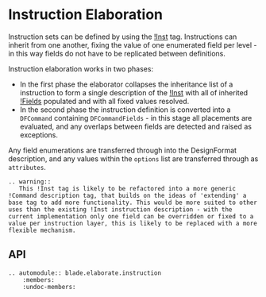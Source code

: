 # Instruction Elaboration

Instruction sets can be defined by using the [!Inst](../../schema_tags/inst.md) tag. Instructions can inherit from one another, fixing the value of one enumerated field per level - in this way fields do not have to be replicated between definitions.

Instruction elaboration works in two phases:

 * In the first phase the elaborator collapses the inheritance list of a instruction to form a single description of the [!Inst](../../schema_tags/inst.md) with all of inherited [!Fields](../../schema_tags/field.md) populated and with all fixed values resolved.
 * In the second phase the instruction definition is converted into a `DFCommand` containing `DFCommandFields` - in this stage all placements are evaluated, and any overlaps between fields are detected and raised as exceptions.

Any field enumerations are transferred through into the DesignFormat description, and any values within the `options` list are transferred through as `attributes`.

```eval_rst
.. warning::
   This !Inst tag is likely to be refactored into a more generic !Command description tag, that builds on the ideas of 'extending' a base tag to add more functionality. This would be more suited to other uses than the existing !Inst instruction description - with the current implementation only one field can be overridden or fixed to a value per instruction layer, this is likely to be replaced with a more flexible mechanism.
```

## API
```eval_rst
.. automodule:: blade.elaborate.instruction
    :members:
    :undoc-members:
```